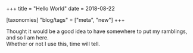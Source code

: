 +++
title = "Hello World"
date = 2018-08-22

[taxonomies]
"blog/tags" = ["meta", "new"]
+++

Thought it would be a good idea to have somewhere to put my ramblings, and so I am here.  
Whether or not I use this, time will tell.
<!-- more -->